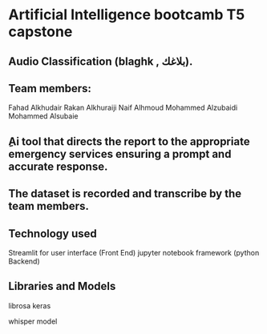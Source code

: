# Artificial Intelligence bootcamb T5 capstone 


## Audio Classification (blaghk , بلاغك).


## Team members:
Fahad Alkhudair
Rakan Alkhuraiji
Naif Alhmoud
Mohammed Alzubaidi
Mohammed Alsubaie


## ِAi tool that directs the report to the appropriate emergency services ensuring a prompt and accurate response.

## The dataset is recorded and transcribe by the team members.


## Technology used

Streamlit for user interface (Front End)
jupyter notebook framework (python Backend)

## Libraries and Models
librosa 
keras

whisper model 
